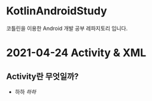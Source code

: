 # KotlinAndroidStudy
코틀린을 이용한 Android 개발 공부 레파지토리 입니다.

# 2021-04-24  Activity & XML 

## Activity란 무엇일까?
- 하하 *하하* 
